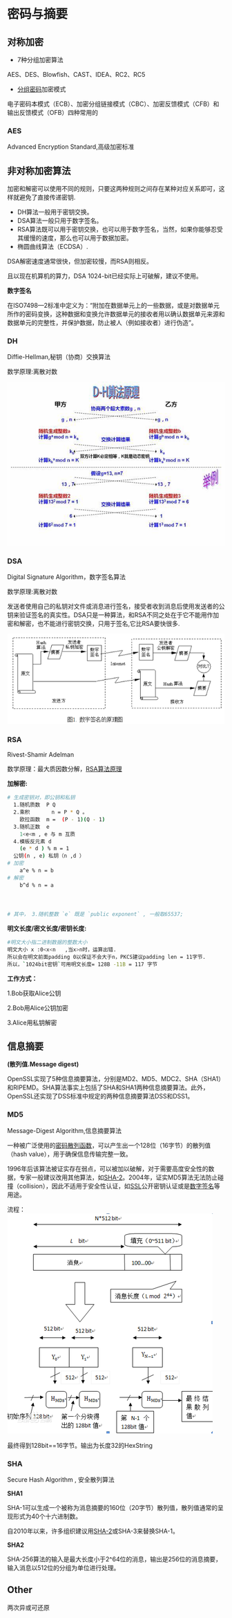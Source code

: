 # 密码与摘要



## 对称加密

- 7种分组加密算法

AES、DES、Blowfish、CAST、IDEA、RC2、RC5

- [分组密码](https://baike.baidu.com/item/分组密码)加密模式

电子密码本模式（ECB）、加密分组链接模式（CBC）、加密反馈模式（CFB）和输出反馈模式（OFB）四种常用的

### AES

Advanced Encryption Standard,高级加密标准





## 非对称加密算法

加密和解密可以使用不同的规则，只要这两种规则之间存在某种对应关系即可，这样就避免了直接传递密钥.

- DH算法一般用于密钥交换。
- DSA算法一般只用于数字签名。
- RSA算法既可以用于密钥交换，也可以用于数字签名，当然，如果你能够忍受其缓慢的速度，那么也可以用于数据加密。
- 椭圆曲线算法（ECDSA）.



DSA解密速度通常很快，但加密较慢，而RSA则相反。

且以现在机算机的算力，DSA 1024-bit已经实际上可破解，建议不使用。



**数字签名**

在ISO7498—2标准中定义为：“附加在数据单元上的一些数据，或是对数据单元所作的密码变换，这种数据和变换允许数据单元的接收者用以确认数据单元来源和数据单元的完整性，并保护数据，防止被人（例如接收者）进行伪造”。

### DH

Diffie-Hellman,秘钥（协商）交换算法

数学原理:离散对数

![DH](../image/dh.jpg)

### DSA

Digital Signature Algorithm，数字签名算法

数学原理:离散对数

发送者使用自己的私钥对文件或消息进行签名，接受者收到消息后使用发送者的公钥来验证签名的真实性。DSA只是一种算法，和RSA不同之处在于它不能用作加密和解密，也不能进行密钥交换，只用于签名,它比RSA要快很多.



![DSA](../image/dsa.png)



### RSA

Rivest-Shamir Adelman

数学原理：最大质因数分解，[RSA算法原理](http://www.ruanyifeng.com/blog/2013/06/rsa_algorithm_part_one.html)

**加解密:**

```bash
# 生成密钥对，即公钥和私钥
  1.随机质数  P Q
  2.乘积 		 n = P * Q 。
    欧拉函数  m =  (P - 1)(Q - 1)
  3.随机正数  e 
    1<e<m , e 与 m 互质
  4.模板反元素 d
    (e * d ) % m = 1
  公钥(n , e) 私钥（n ,d ）  
# 加密
	a^e % n = b
# 解密
	b^d % n = a
		
	
	
# 其中， 3.随机整数 `e` 既是 `public exponent` , 一般取65537;

```







**明文长度/密文长度/密钥长度:**

```bash
#明文大小指二进制数据的整数大小
明文大小 x :0<x<n	,当x>n时，运算出错.
所以会在明文前面padding 0以保证不会大于n，PKCS建议padding len = 11字节.
所以，`1024bit密钥`可用明文长度= 128B -11B = 117 字节
```

**工作方式：**

1.Bob获取Alice公钥

2.Bob用Alice公钥加密

3.Alice用私钥解密

## 信息摘要

**(散列值.Message digest)**

OpenSSL实现了5种信息摘要算法，分别是MD2、MD5、MDC2、SHA（SHA1）和RIPEMD。SHA算法事实上包括了SHA和SHA1两种信息摘要算法。此外，OpenSSL还实现了DSS标准中规定的两种信息摘要算法DSS和DSS1。

### MD5

Message-Digest Algorithm,信息摘要算法

一种被广泛使用的[密码散列函数](https://baike.baidu.com/item/密码散列函数/14937715)，可以产生出一个128位（16字节）的散列值（hash value），用于确保信息传输完整一致。

1996年后该算法被证实存在弱点，可以被加以破解，对于需要高度安全性的数据，专家一般建议改用其他算法，如[SHA-2](https://baike.baidu.com/item/SHA-2/22718180)。2004年，证实MD5算法无法防止碰撞（collision），因此不适用于安全性认证，如[SSL](https://baike.baidu.com/item/SSL/320778)公开密钥认证或是[数字签名](https://baike.baidu.com/item/数字签名/212550)等用途。

流程：![md5](../image/md5.png)

最终得到128bit==16字节。输出为长度32的HexString

### SHA

Secure Hash Algorithm , 安全散列算法

**SHA1**

SHA-1可以生成一个被称为消息摘要的160位（20字节）散列值，散列值通常的呈现形式为40个十六进制数。

自2010年以来，许多组织建议用[SHA-2](https://baike.baidu.com/item/SHA-2)或SHA-3来替换SHA-1。

**SHA2**

SHA-256算法的输入是最大长度小于2^64位的消息，输出是256位的消息摘要，输入消息以512位的分组为单位进行处理。





## Other

两次异或可还原

